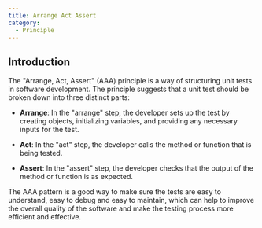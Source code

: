 ```yaml
---
title: Arrange Act Assert
category:
  - Principle
---
```


## Introduction

The "Arrange, Act, Assert" (AAA) principle is a way of structuring unit tests in software development. The principle suggests that a unit test should be broken down into three distinct parts:

- **Arrange**: In the "arrange" step, the developer sets up the test by creating objects, initializing variables, and providing any necessary inputs for the test.

- **Act**: In the "act" step, the developer calls the method or function that is being tested.

- **Assert**: In the "assert" step, the developer checks that the output of the method or function is as expected.

The AAA pattern is a good way to make sure the tests are easy to understand, easy to debug and easy to maintain, which can help to improve the overall quality of the software and make the testing process more efficient and effective.
